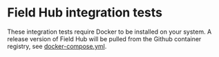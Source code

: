 # Field Hub integration tests

These integration tests require Docker to be installed on your system. A release version of Field Hub will be pulled from the Github container registry, see [docker-compose.yml](docker-compose.yml).